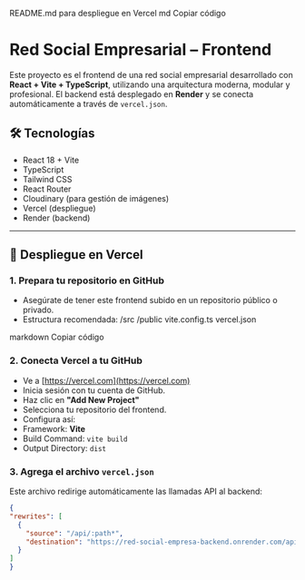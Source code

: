 README.md para despliegue en Vercel
md
Copiar código
# Red Social Empresarial – Frontend

Este proyecto es el frontend de una red social empresarial desarrollado con **React + Vite + TypeScript**, utilizando una arquitectura moderna, modular y profesional. El backend está desplegado en **Render** y se conecta automáticamente a través de `vercel.json`.

## 🛠 Tecnologías

- React 18 + Vite
- TypeScript
- Tailwind CSS
- React Router
- Cloudinary (para gestión de imágenes)
- Vercel (despliegue)
- Render (backend)

---

## 🚀 Despliegue en Vercel

### 1. **Prepara tu repositorio en GitHub**

- Asegúrate de tener este frontend subido en un repositorio público o privado.
- Estructura recomendada:
/src
/public
vite.config.ts
vercel.json

markdown
Copiar código

### 2. **Conecta Vercel a tu GitHub**

- Ve a [https://vercel.com](https://vercel.com)
- Inicia sesión con tu cuenta de GitHub.
- Haz clic en **"Add New Project"**
- Selecciona tu repositorio del frontend.
- Configura así:
- Framework: **Vite**
- Build Command: `vite build`
- Output Directory: `dist`

### 3. **Agrega el archivo `vercel.json`**

Este archivo redirige automáticamente las llamadas API al backend:

```json
{
"rewrites": [
  {
    "source": "/api/:path*",
    "destination": "https://red-social-empresa-backend.onrender.com/api/:path*"
  }
]
}